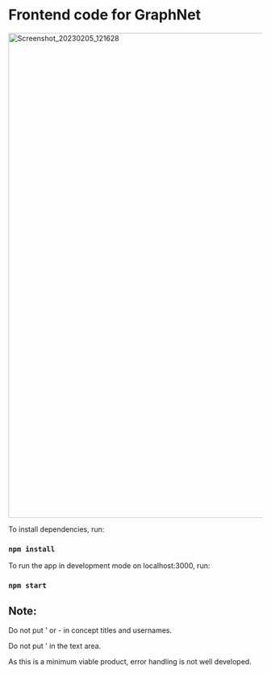 # Frontend code for GraphNet

<img width="960" alt="Screenshot_20230205_121628" src="https://user-images.githubusercontent.com/110110916/216781666-63f9d545-81aa-4799-a1aa-b5690a6fae7b.png">

To install dependencies, run:

### `npm install`

To run the app in development mode on localhost:3000, run:

### `npm start`


## Note:

Do not put ' or - in concept titles and usernames.

Do not put ' in the text area.

As this is a minimum viable product, error handling is not well developed.

